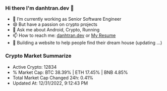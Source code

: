 ### Hi there I'm danhtran.dev 👋

- 🔭 I’m currently working as Senior Software Engineer
- 😄 But have a passion on crypto projects
- 💬 Ask me about Android, Crypto, Running 
- 📫 How to reach me: <a href="https://danhtran.dev" target="_blank">danhtran.dev</a> or <a href="Dan-Resume.pdf" target="_blank">My Resume</a>
- 🌱 Building a website to help people find their dream house (updating ...)

### Crypto Market Summarize
- Active Crypto: 12834
- % Market Cap: BTC 38.39% | ETH 17.45% | BNB 4.85%
- Total Market Cap Changed 24h: 0.41%
- Updated At: 12/31/2022, 9:12:43 PM
